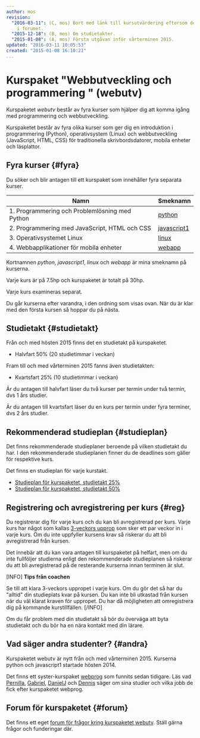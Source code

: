 ```yaml
---
author: mos
revision:
  "2016-03-11": (C, mos) Bort med länk till kursutvärdering eftersom den kräver inloggning
    i forumet.
  "2015-12-18": (B, mos) Om studietakter.
  "2015-01-08": (A, mos) Första utgåvan inför vårterminen 2015.
updated: "2016-03-11 10:05:53"
created: "2015-01-08 16:10:21"
...
```

Kurspaket "Webbutveckling och programmering " (webutv)
==================================

Kurspaketet *webutv* består av fyra kurser som hjälper dig att komma igång med programmering och webbutveckling. 

Kurspaketet består av fyra olika kurser som ger dig en introduktion i programmering (Python), operativsystem (Linux) och webbutveckling (JavaScript, HTML, CSS) för traditionella skrivbordsdatorer, mobila enheter och läsplattor.

<!--more-->




Fyra kurser {#fyra}
-----------------------------------------------------------

Du söker och blir antagen till ett kurspaket som innehåller fyra separata kurser.

| Namn                                                     | Smeknamn                     | 
|----------------------------------------------------------|------------------------------|
| 1. Programmering och Problemlösning med Python           | [python](python)    |
| 2. Programmering med JavaScript, HTML och CSS            | [javascript1](javascript1) |
| 3. Operativsystemet Linux                                | [linux](linux)      |
| 4. Webbapplikationer för mobila enheter                  | [webapp](webapp)    |

Kortnamnen *python*, *javascript1*, *linux* och *webapp* är mina smeknamn på kurserna. 

Varje kurs är på 7.5hp och kurspaketet är totalt på 30hp. 

Varje kurs examineras separat.

Du går kurserna efter varandra, i den ordning som visas ovan. När du är klar med den första kursen så hoppar du på nästa.



Studietakt {#studietakt}
-----------------------------------------------------------

Från och med hösten 2015 finns det en studietakt på kurspaketet.

* Halvfart 50% (20 studietimmar i veckan)

Fram till och med vårterminen 2015 fanns även studietakten:

* Kvartsfart 25% (10 studietimmar i veckan)

Är du antagen till halvfart läser du två kurser per termin under två termin, dvs 1 års studier.

Är du antagen till kvartsfart läser du en kurs per termin under fyra terminer, dvs 2 års studier.



Rekommenderad studieplan {#studieplan}
-----------------------------------------------------------

Det finns rekommenderade studieplaner beroende på vilken studietakt du har. I den rekommenderade studieplanen finner du de deadlines som gäller för respektive kurs.

Det finns en studieplan för varje kurstakt. 

* [Studieplan för kurspaketet, studietakt 25%](webutv/studieplan/25)
* [Studieplan för kurspaketet, studietakt 50%](webutv/studieplan/50)



Registrering och avregistrering per kurs {#reg}
-----------------------------------------------------------

Du registrerar dig för varje kurs och du kan bli avregistrerad per kurs. Varje kurs har något som kallas [3-veckors upprop](kurser/3-veckors-upprop) som sker ett par veckor in i varje kurs. Om du inte uppfyller kursens krav så riskerar du att bli avregistrerad från kursen.

Det innebär att du kan vara antagen till kurspaketet på helfart, men om du inte fullföljer studierna enligt den rekommenderade studieplanen så riskerar du att bli avregistrerad på de resterande kurserna innan terminen är slut. 

[INFO]
**Tips från coachen**

Se till att klara 3-veckors uppropet i varje kurs. Om du gör det så har du "alltid" din studieplats kvar på kursen. Du kan inte bli utkastad från kursen när du väl klarat kraven för uppropet. Du har då möjligheten att omregistrera dig på kommande kurstillfällen.
[/INFO]

Om du får problem med din studietakt så bör du överväga att byta studietakt och du bör ha en nära kontakt med din lärare. 



Vad säger andra studenter? {#andra}
-----------------------------------------------------------

Kurspaketet webutv är nytt från och med vårterminen 2015. Kurserna python och javascript1 startade hösten 2014.

Det finns ett syster-kurspaket [webprog](webprog) som funnits sedan tidigare. Läs vad [Pernilla](blogg/pernilla-gick-ut-kurspaket-med-ett-plus-i-kanten), [Gabriel](blogg/gabriel-fick-jobb-som-php-backend-programmerare), [DanielJ](blogg/danielj-visade-framfotterna-i-chatten-och-fick-jobb) och [Dennis](blogg/dennis-jobbar-med-sin-hobby-webbutveckling) säger om sina studier och vilka jobb de fick efter kurspaketet webprog. 



Forum för kurspaketet {#forum}
-----------------------------------------------------------

Det finns ett eget [forum för frågor kring kurspaketet webutv](forum/viewforum.php?f=51). Ställ gärna frågor och funderingar där.




